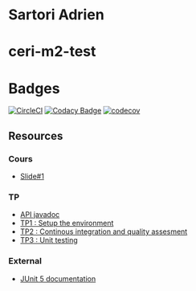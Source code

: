 # Sartori Adrien

# ceri-m2-test

# Badges

[![CircleCI](https://circleci.com/gh/AdrienSa/ceri-m1-test-2017.svg?style=svg)](https://circleci.com/gh/AdrienSa/ceri-m1-test-2017)
[![Codacy Badge](https://api.codacy.com/project/badge/Grade/d3344f320b5a419cb8e2cdc3a3279c8d)](https://www.codacy.com/app/AdrienSa/ceri-m1-test-2017?utm_source=github.com&amp;utm_medium=referral&amp;utm_content=AdrienSa/ceri-m1-test-2017&amp;utm_campaign=Badge_Grade)
[![codecov](https://codecov.io/gh/AdrienSa/ceri-m1-test-2017/branch/master/graph/badge.svg)](https://codecov.io/gh/AdrienSa/ceri-m1-test-2017)


## Resources

### Cours

- [Slide#1](https://github.com/Faylixe/ceri-m2-test-2017/blob/master/docs/cours.pdf)

### TP

- [API javadoc](http://faylixe.fr/ceri-m1-test-2017/javadoc)
- [TP1 : Setup the environment](https://github.com/Faylixe/ceri-m2-test-2017/blob/master/docs/tp1.md)
- [TP2 : Continous integration and quality assesment](https://github.com/Faylixe/ceri-m2-test-2017/blob/master/docs/tp2.md)
- [TP3 : Unit testing](https://github.com/Faylixe/ceri-m2-test-2017/blob/master/docs/tp3.md)

### External

- [JUnit 5 documentation](http://junit.org/junit5/docs/current/user-guide)
